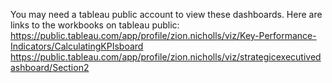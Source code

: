 You may need a tableau public account to view these dashboards. 
Here are links to the workbooks on tableau public: 
https://public.tableau.com/app/profile/zion.nicholls/viz/Key-Performance-Indicators/CalculatingKPIsboard
https://public.tableau.com/app/profile/zion.nicholls/viz/strategicexecutivedashboard/Section2
